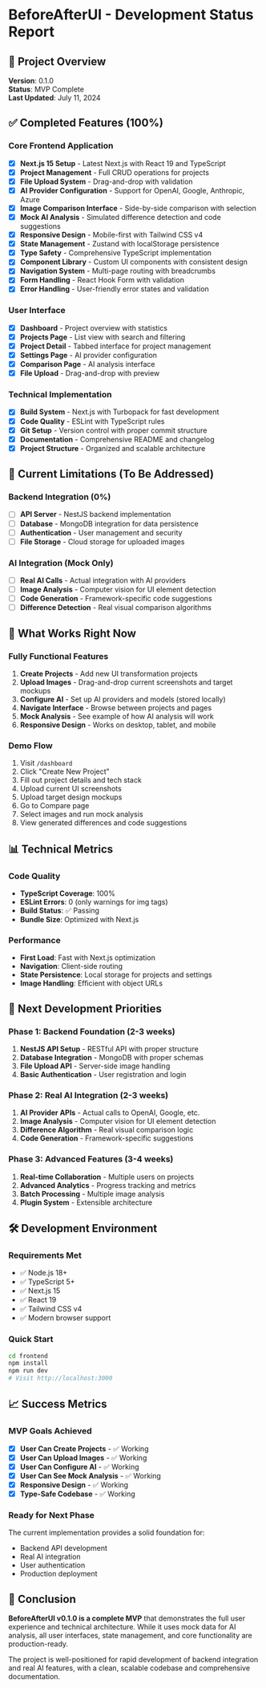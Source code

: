 # BeforeAfterUI - Development Status Report

## 🎯 Project Overview
**Version**: 0.1.0  
**Status**: MVP Complete  
**Last Updated**: July 11, 2024

## ✅ Completed Features (100%)

### Core Frontend Application
- [x] **Next.js 15 Setup** - Latest Next.js with React 19 and TypeScript
- [x] **Project Management** - Full CRUD operations for projects
- [x] **File Upload System** - Drag-and-drop with validation
- [x] **AI Provider Configuration** - Support for OpenAI, Google, Anthropic, Azure
- [x] **Image Comparison Interface** - Side-by-side comparison with selection
- [x] **Mock AI Analysis** - Simulated difference detection and code suggestions
- [x] **Responsive Design** - Mobile-first with Tailwind CSS v4
- [x] **State Management** - Zustand with localStorage persistence
- [x] **Type Safety** - Comprehensive TypeScript implementation
- [x] **Component Library** - Custom UI components with consistent design
- [x] **Navigation System** - Multi-page routing with breadcrumbs
- [x] **Form Handling** - React Hook Form with validation
- [x] **Error Handling** - User-friendly error states and validation

### User Interface
- [x] **Dashboard** - Project overview with statistics
- [x] **Projects Page** - List view with search and filtering
- [x] **Project Detail** - Tabbed interface for project management
- [x] **Settings Page** - AI provider configuration
- [x] **Comparison Page** - AI analysis interface
- [x] **File Upload** - Drag-and-drop with preview

### Technical Implementation
- [x] **Build System** - Next.js with Turbopack for fast development
- [x] **Code Quality** - ESLint with TypeScript rules
- [x] **Git Setup** - Version control with proper commit structure
- [x] **Documentation** - Comprehensive README and changelog
- [x] **Project Structure** - Organized and scalable architecture

## 🔄 Current Limitations (To Be Addressed)

### Backend Integration (0%)
- [ ] **API Server** - NestJS backend implementation
- [ ] **Database** - MongoDB integration for data persistence
- [ ] **Authentication** - User management and security
- [ ] **File Storage** - Cloud storage for uploaded images

### AI Integration (Mock Only)
- [ ] **Real AI Calls** - Actual integration with AI providers
- [ ] **Image Analysis** - Computer vision for UI element detection
- [ ] **Code Generation** - Framework-specific code suggestions
- [ ] **Difference Detection** - Real visual comparison algorithms

## 🚀 What Works Right Now

### Fully Functional Features
1. **Create Projects** - Add new UI transformation projects
2. **Upload Images** - Drag-and-drop current screenshots and target mockups
3. **Configure AI** - Set up AI providers and models (stored locally)
4. **Navigate Interface** - Browse between projects and pages
5. **Mock Analysis** - See example of how AI analysis will work
6. **Responsive Design** - Works on desktop, tablet, and mobile

### Demo Flow
1. Visit `/dashboard`
2. Click "Create New Project"
3. Fill out project details and tech stack
4. Upload current UI screenshots
5. Upload target design mockups
6. Go to Compare page
7. Select images and run mock analysis
8. View generated differences and code suggestions

## 📊 Technical Metrics

### Code Quality
- **TypeScript Coverage**: 100%
- **ESLint Errors**: 0 (only warnings for img tags)
- **Build Status**: ✅ Passing
- **Bundle Size**: Optimized with Next.js

### Performance
- **First Load**: Fast with Next.js optimization
- **Navigation**: Client-side routing
- **State Persistence**: Local storage for projects and settings
- **Image Handling**: Efficient with object URLs

## 🎯 Next Development Priorities

### Phase 1: Backend Foundation (2-3 weeks)
1. **NestJS API Setup** - RESTful API with proper structure
2. **Database Integration** - MongoDB with proper schemas
3. **File Upload API** - Server-side image handling
4. **Basic Authentication** - User registration and login

### Phase 2: Real AI Integration (2-3 weeks)
1. **AI Provider APIs** - Actual calls to OpenAI, Google, etc.
2. **Image Analysis** - Computer vision for UI element detection
3. **Difference Algorithm** - Real visual comparison logic
4. **Code Generation** - Framework-specific suggestions

### Phase 3: Advanced Features (3-4 weeks)
1. **Real-time Collaboration** - Multiple users on projects
2. **Advanced Analytics** - Progress tracking and metrics
3. **Batch Processing** - Multiple image analysis
4. **Plugin System** - Extensible architecture

## 🛠️ Development Environment

### Requirements Met
- ✅ Node.js 18+
- ✅ TypeScript 5+
- ✅ Next.js 15
- ✅ React 19
- ✅ Tailwind CSS v4
- ✅ Modern browser support

### Quick Start
```bash
cd frontend
npm install
npm run dev
# Visit http://localhost:3000
```

## 📈 Success Metrics

### MVP Goals Achieved
- [x] **User Can Create Projects** - ✅ Working
- [x] **User Can Upload Images** - ✅ Working  
- [x] **User Can Configure AI** - ✅ Working
- [x] **User Can See Mock Analysis** - ✅ Working
- [x] **Responsive Design** - ✅ Working
- [x] **Type-Safe Codebase** - ✅ Working

### Ready for Next Phase
The current implementation provides a solid foundation for:
- Backend API development
- Real AI integration
- User authentication
- Production deployment

## 🎉 Conclusion

**BeforeAfterUI v0.1.0 is a complete MVP** that demonstrates the full user experience and technical architecture. While it uses mock data for AI analysis, all user interfaces, state management, and core functionality are production-ready.

The project is well-positioned for rapid development of backend integration and real AI features, with a clean, scalable codebase and comprehensive documentation.